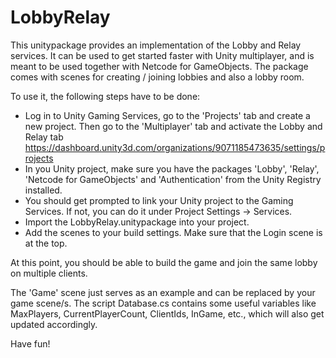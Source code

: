 # LobbyRelay
This unitypackage provides an implementation of the Lobby and Relay services. It can be used to get started faster with Unity multiplayer, and is meant to be used together with Netcode for GameObjects.
The package comes with scenes for creating / joining lobbies and also a lobby room.

To use it, the following steps have to be done:
- Log in to Unity Gaming Services, go to the 'Projects' tab and create a new project. Then go to the 'Multiplayer' tab and activate the Lobby and Relay tab https://dashboard.unity3d.com/organizations/9071185473635/settings/projects
- In you Unity project, make sure you have the packages 'Lobby', 'Relay', 'Netcode for GameObjects' and 'Authentication' from the Unity Registry installed.
- You should get prompted to link your Unity project to the Gaming Services. If not, you can do it under Project Settings -> Services.
- Import the LobbyRelay.unitypackage into your project.
- Add the scenes to your build settings. Make sure that the Login scene is at the top.

At this point, you should be able to build the game and join the same lobby on multiple clients.

The 'Game' scene just serves as an example and can be replaced by your game scene/s.
The script Database.cs contains some useful variables like MaxPlayers, CurrentPlayerCount, ClientIds, InGame, etc., which will also get updated accordingly.

Have fun!
